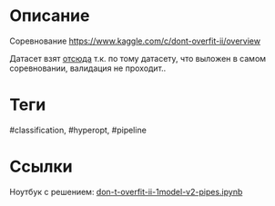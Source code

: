 # Описание
Соревнование https://www.kaggle.com/c/dont-overfit-ii/overview

Датасет взят [отсюда](https://www.kaggle.com/mdmub0587/older-dataset-for-dont-overfit-ii-challenge)
т.к. по тому датасету, что выложен в самом соревновании, валидация не проходит..

# Теги
#classification, #hyperopt, #pipeline

# Ссылки
Ноутбук с решением: [don-t-overfit-ii-1model-v2-pipes.ipynb](https://bitbucket.org/zosimovaa/dont-overfit-2-classification/src/master/don-t-overfit-ii-1model-v2-pipes.ipynb?viewer=nbviewer)



 